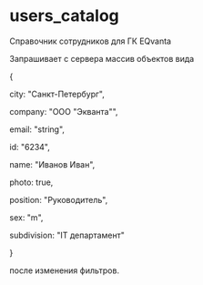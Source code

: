 # users_catalog
Справочник сотрудников для ГК EQvanta

Запрашивает с сервера массив объектов вида

{

city: "Санкт-Петербург",

company: "ООО \"Экванта\"",

email: "string",

id: "6234",

name: "Иванов Иван",

photo: true,

position: "Руководитель",

sex: "m",

subdivision: "IT департамент"

}

после изменения фильтров.
